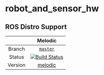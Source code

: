 # robot_and_sensor_hw

## ROS Distro Support

|         | Melodic |
|:-------:|:-------:|
| Branch  |[`master`](https://github.com/muritane/robot_and_sensor_hw/tree/master) |
| Status  |[![Build Status](https://travis-ci.org/muritane/robot_and_sensor_hw.svg?branch=master)](https://travis-ci.org/muritane/robot_and_sensor_hw) |
| Version |[melodic](http://repositories.ros.org/status_page/ros_melodic_default.html?q=robot_and_sensor_hw) |
